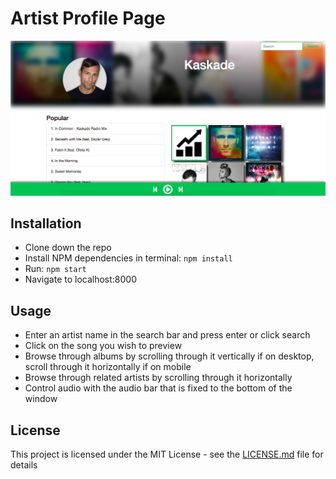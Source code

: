# Artist Profile Page

![Alt text](screenShot.png "Artist Profile Page")

## Installation
- Clone down the repo
- Install NPM dependencies in terminal: `npm install`
- Run: `npm start`
- Navigate to localhost:8000

## Usage

- Enter an artist name in the search bar and press enter or click search
- Click on the song you wish to preview
- Browse through albums by scrolling through it vertically if on desktop, scroll through it horizontally if on mobile
- Browse through related artists by scrolling through it horizontally
- Control audio with the audio bar that is fixed to the bottom of the window

## License

This project is licensed under the MIT License - see the [LICENSE.md](LICENSE.md) file for details
